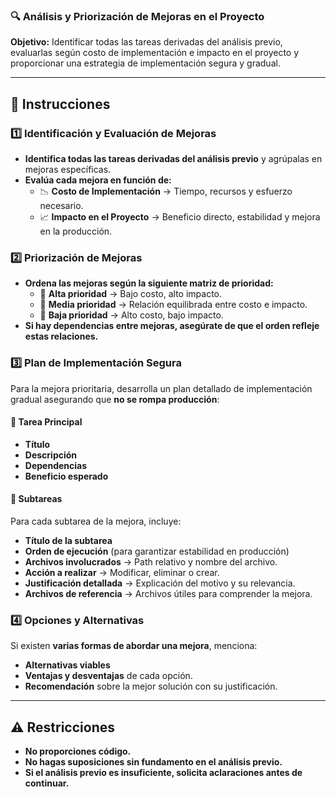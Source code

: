 ### 🔍 **Análisis y Priorización de Mejoras en el Proyecto**
**Objetivo:** Identificar todas las tareas derivadas del análisis previo, evaluarlas según costo de implementación e impacto en el proyecto y proporcionar una estrategia de implementación segura y gradual.

---

## 📌 **Instrucciones**
### **1️⃣ Identificación y Evaluación de Mejoras**
- **Identifica todas las tareas derivadas del análisis previo** y agrúpalas en mejoras específicas.
- **Evalúa cada mejora en función de:**
  - 📉 **Costo de Implementación** → Tiempo, recursos y esfuerzo necesario.
  - 📈 **Impacto en el Proyecto** → Beneficio directo, estabilidad y mejora en la producción.

### **2️⃣ Priorización de Mejoras**
- **Ordena las mejoras según la siguiente matriz de prioridad:**
  - 🔹 **Alta prioridad** → Bajo costo, alto impacto.
  - 🔹 **Media prioridad** → Relación equilibrada entre costo e impacto.
  - 🔹 **Baja prioridad** → Alto costo, bajo impacto.
- **Si hay dependencias entre mejoras, asegúrate de que el orden refleje estas relaciones.**

### **3️⃣ Plan de Implementación Segura**
Para la mejora prioritaria, desarrolla un plan detallado de implementación gradual asegurando que **no se rompa producción**:
#### 📌 **Tarea Principal**
   - **Título**
   - **Descripción**
   - **Dependencias**
   - **Beneficio esperado**
   
#### 🔹 **Subtareas**
   Para cada subtarea de la mejora, incluye:
   - **Título de la subtarea**
   - **Orden de ejecución** (para garantizar estabilidad en producción)
   - **Archivos involucrados** → Path relativo y nombre del archivo.
   - **Acción a realizar** → Modificar, eliminar o crear.
   - **Justificación detallada** → Explicación del motivo y su relevancia.
   - **Archivos de referencia** → Archivos útiles para comprender la mejora.

### **4️⃣ Opciones y Alternativas**
Si existen **varias formas de abordar una mejora**, menciona:
- **Alternativas viables**
- **Ventajas y desventajas** de cada opción.
- **Recomendación** sobre la mejor solución con su justificación.

---

## ⚠️ **Restricciones**
- **No proporciones código.**
- **No hagas suposiciones sin fundamento en el análisis previo.**
- **Si el análisis previo es insuficiente, solicita aclaraciones antes de continuar.**
